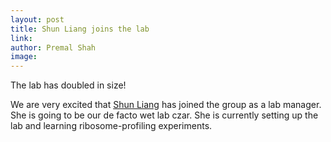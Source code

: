 ```yaml
---
layout: post
title: Shun Liang joins the lab
link: 
author: Premal Shah
image: 
---
```


The lab has doubled in size!

We are very  excited that [Shun Liang](/team/shun-liang/) has joined the group as a lab manager. She is going to be our de facto wet lab czar. She is currently setting up the lab and learning ribosome-profiling experiments.
